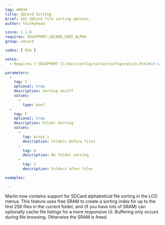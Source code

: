 ```yaml
---
tag: m0034
title: SDCard Sorting
brief: Set SDCard file sorting options.
author: thinkyhead

since: 1.1.0
requires: SDSUPPORT,SDCARD_SORT_ALPHA
group: sdcard

codes: [ M34 ]

notes:
  - Requires [`SDSUPPORT`](/docs/configuration/configuration.html#sd-card) and `SDCARD_SORT_ALPHA`.

parameters:
  -
    tag: S
    optional: true
    description: Sorting on/off
    values:
      -
        type: bool
  -
    tag: F
    optional: true
    description: Folder Sorting
    values:
      -
        tag: minus_1
        description: Folders before files
      -
        tag: 0
        description: No folder sorting
      -
        tag: 1
        description: Folders after files

examples:

---
```


Marlin now contains support for SDCard alphabetical file sorting in the LCD menus. This feature uses free SRAM to create a sorting index for up to the first 256 files in the current folder, and (if you have _lots_ of SRAM) can optionally cache file listings for a more responsive UI. Buffering only occurs during file browsing. Otherwise the SRAM is freed.
